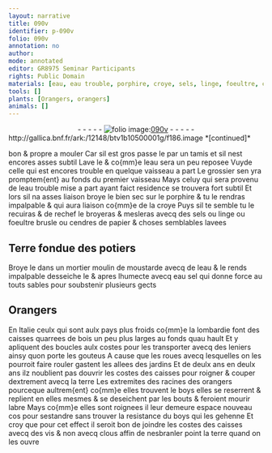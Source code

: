 ```yaml
---
layout: narrative
title: 090v
identifier: p-090v
folio: 090v
annotation: no
author:
mode: annotated
editor: GR8975 Seminar Participants
rights: Public Domain
materials: [eau, eau trouble, porphire, croye, sels, linge, foeultre, cendres de papier, Terre fondue des potiers, eau sel, bois, terre, boys]
tools: []
plants: [Orangers, orangers]
animals: []
---
```


<div class="folio" align="center">- - - - - <a href="http://gallica.bnf.fr/ark:/12148/btv1b10500001g/f186.image" target="_blank"><img src="https://cu-mkp.github.io/2017-workshop-edition/assets/photo-icon.png" alt="folio image: " style="display:inline-block; margin-bottom:-3px;"/>090v</a> - - - - - </div> http://gallica.bnf.fr/ark:/12148/btv1b10500001g/f186.image  
*[continued]*
  
bon & propre a mouler Car sil est gros passe le par un tamis et sil nest encores asses subtil Lave le & co{mm}e l<span class="m">eau</span> sera un peu reposee Vuyde celle qui est encores trouble en quelque vaisseau a part Le grossier sen yra promptem{ent} au fonds du premier vaisseau Mays celuy qui sera provenu de l<span class="m">eau trouble</span> mise a part ayant faict residence se trouvera fort subtil Et lors sil na asses liaison broye le bien sec sur le <span class="m">porphire</span> & tu le rendras impalpable & qui aura liaison co{mm}e de la <span class="m">croye</span> Puys sil te semble tu le recuiras & de rechef le broyeras & mesleras avecq des <span class="m">sels</span> ou <span class="m">linge</span> ou <span class="m">foeultre</span> brusle ou <span class="m">cendres de papier</span> & choses semblables lavees
    

## <span class="m">Terre fondue des <span class="pro">potiers</span></span>

 
Broye le dans un mortier moulin de moustarde avecq de l<span class="m">eau</span> & le rends impalpable desseiche le & apres lhumecte avecq <span class="m">eau sel</span> qui donne force au touts sables pour soubstenir plusieurs gects
    

## <span class="pa">Orangers</span>

 
En <span class="pl">Italie</span> ceulx qui sont aulx pays plus froids co{mm}e la <span class="pl">lombardie</span> font des caisses quarrees de <span class="m">bois</span> un peu plus larges au fonds quau hault Et y apliquent des boucles aulx costes pour les transporter avecq des leniers ainsy quon porte les gouteus A cause que les roues avecq lesquelles on les pourroit faire rouler gastent les allees des jardins Et de deulx ans en deulx ans ilz noublient pas douvrir les costes des caisses pour roigner & couper dextrement avecq la <span class="m">terre</span> Les extremites des racines des <span class="pa">orangers</span> pourceque aultrem{ent} co{mm}e elles trouvent le <span class="m">boys</span> elles se reserrent & replient en elles mesmes & se deseichent par les bouts & feroient mourir labre Mays co{mm}e elles sont roignees il leur demeure espace nouveau cos pour sestandre sans trouver la resistance du <span class="m">boys</span> qui les gehenne Et croy que pour cet effect il seroit bon de joindre les costes des caisses avecq des vis & non avecq clous affin de nesbranler point la <span class="m">terre</span> quand on les ouvre
 
